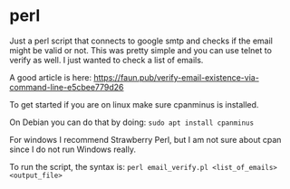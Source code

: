 # perl
Just a perl script that connects to google smtp and checks if the email might be valid or not. This was pretty simple and you can use telnet to verify as well. I just wanted to check a list of emails. 

A good article is here: https://faun.pub/verify-email-existence-via-command-line-e5cbee779d26

To get started if you are on linux make sure cpanminus is installed. 

On Debian you can do that by doing: ```sudo apt install cpanminus```

For windows I recommend Strawberry Perl, but I am not sure about cpan since I do not run Windows really.

To run the script, the syntax is: ```perl email_verify.pl <list_of_emails> <output_file>```
